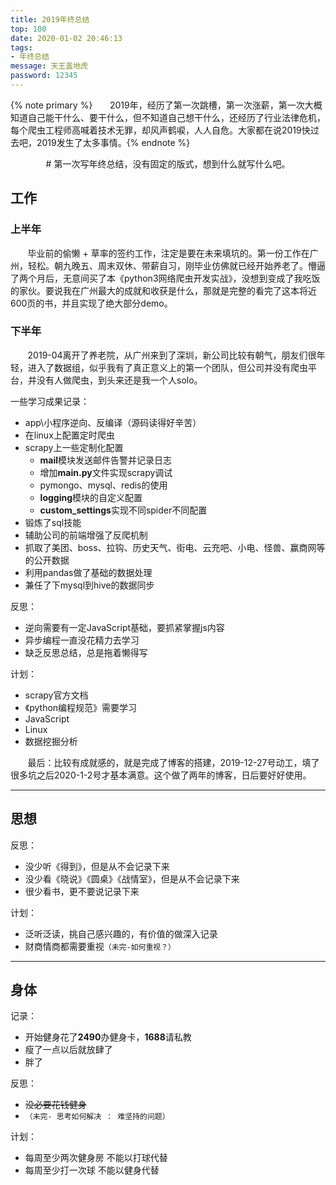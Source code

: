 ```yaml
---
title: 2019年终总结
top: 100
date: 2020-01-02 20:46:13
tags:
- 年终总结
message: 天王盖地虎
password: 12345
---
```

{% note primary %}&#160; &#160; &#160; &#160;2019年，经历了第一次跳槽，第一次涨薪，第一次大概知道自己能干什么、要干什么，但不知道自己想干什么，还经历了行业法律危机，每个爬虫工程师高喊着技术无罪，却风声鹤唳，人人自危。大家都在说2019快过去吧，2019发生了太多事情。{% endnote %}
<center># 第一次写年终总结，没有固定的版式，想到什么就写什么吧。</center>

## 工作
### 上半年
&#160; &#160; &#160; &#160;毕业前的偷懒 + 草率的签约工作，注定是要在未来填坑的。第一份工作在广州，轻松。朝九晚五、周末双休、带薪自习，刚毕业仿佛就已经开始养老了。懵逼了两个月后，无意间买了本《python3网络爬虫开发实战》，没想到变成了我吃饭的家伙。要说我在广州最大的成就和收获是什么，那就是完整的看完了这本将近600页的书，并且实现了绝大部分demo。
### 下半年
&#160; &#160; &#160; &#160;2019-04离开了养老院，从广州来到了深圳，新公司比较有朝气，朋友们很年轻，进入了数据组，似乎我有了真正意义上的第一个团队，但公司并没有爬虫平台，并没有人做爬虫，到头来还是我一个人solo。

一些学习成果记录：
- app\小程序逆向、反编译（源码读得好辛苦）
- 在linux上配置定时爬虫  
- scrapy上一些定制化配置
  - **mail**模块发送邮件告警并记录日志
  - 增加**main.py**文件实现scrapy调试
  - pymongo、mysql、redis的使用
  - **logging**模块的自定义配置
  - **custom_settings**实现不同spider不同配置
- 锻炼了sql技能
- 辅助公司的前端增强了反爬机制
- 抓取了美团、boss、拉钩、历史天气、街电、云充吧、小电、怪兽、赢商网等的公开数据
- 利用pandas做了基础的数据处理
- 兼任了下mysql到hive的数据同步

反思：
- 逆向需要有一定JavaScript基础，要抓紧掌握js内容
- 异步编程一直没花精力去学习
- 缺乏反思总结，总是拖着懒得写

计划：
- scrapy官方文档
- 《python编程规范》需要学习
- JavaScript
- Linux
- 数据挖掘分析


&#160; &#160; &#160; &#160;最后：比较有成就感的，就是完成了博客的搭建，2019-12-27号动工，填了很多坑之后2020-1-2号才基本满意。这个做了两年的博客，日后要好好使用。
***
## 思想
反思：
- 没少听《得到》，但是从不会记录下来
- 没少看《晓说》《圆桌》《战情室》，但是从不会记录下来
- 很少看书，更不要说记录下来

计划：
- 泛听泛读，挑自己感兴趣的，有价值的做深入记录
- 财商情商都需要重视`（未完-如何重视？）`
***
## 身体
记录：
- 开始健身花了**2490**办健身卡，**1688**请私教
- 瘦了一点以后就放肆了
- 胖了
  
反思：
- ~~没必要花钱健身~~
- `（未完- 思考如何解决 ： 难坚持的问题）`


计划：
- 每周至少两次健身房 不能以打球代替
- 每周至少打一次球 不能以健身代替


